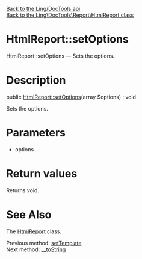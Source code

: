 [Back to the Ling/DocTools api](https://github.com/lingtalfi/DocTools/blob/master/doc/api/Ling/DocTools.md)<br>
[Back to the Ling\DocTools\Report\HtmlReport class](https://github.com/lingtalfi/DocTools/blob/master/doc/api/Ling/DocTools/Report/HtmlReport.md)


HtmlReport::setOptions
================



HtmlReport::setOptions — Sets the options.




Description
================


public [HtmlReport::setOptions](https://github.com/lingtalfi/DocTools/blob/master/doc/api/Ling/DocTools/Report/HtmlReport/setOptions.md)(array $options) : void




Sets the options.




Parameters
================


- options

    


Return values
================

Returns void.








See Also
================

The [HtmlReport](https://github.com/lingtalfi/DocTools/blob/master/doc/api/Ling/DocTools/Report/HtmlReport.md) class.

Previous method: [setTemplate](https://github.com/lingtalfi/DocTools/blob/master/doc/api/Ling/DocTools/Report/HtmlReport/setTemplate.md)<br>Next method: [__toString](https://github.com/lingtalfi/DocTools/blob/master/doc/api/Ling/DocTools/Report/HtmlReport/__toString.md)<br>

